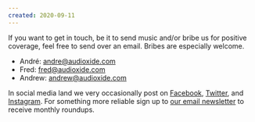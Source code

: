 ```yaml
---
created: 2020-09-11
---
```


If you want to get in touch, be it to send music and/or bribe us for positive coverage, feel free to send over an email. Bribes are especially welcome.

- André: andre@audioxide.com 
- Fred: fred@audioxide.com
- Andrew: andrew@audioxide.com

In social media land we very occasionally post on [Facebook](https://www.facebook.com/Audioxide/), [Twitter](https://twitter.com/audioxide), and [Instagram](https://www.instagram.com/audioxidecom/). For something more reliable sign up to [our email newsletter](https://eepurl.com/cox6qr) to receive monthly roundups.
